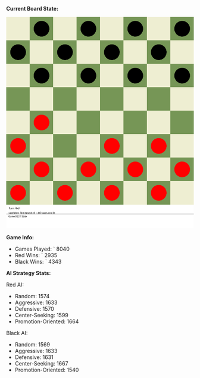 
**Current Board State:**  
<!-- START_GIF -->
![Checkers Game](./checkers_game.gif)
<!-- END_GIF -->

**Game Info:**  
- Games Played: `<!-- GAMES_PLAYED --> 8040
- Red Wins: `<!-- RED_WINS --> 2935
- Black Wins: `<!-- BLACK_WINS --> 4343

<!-- AI_STATS -->
**AI Strategy Stats:**

Red AI:
- Random: 1574
- Aggressive: 1633
- Defensive: 1570
- Center-Seeking: 1599
- Promotion-Oriented: 1664

Black AI:
- Random: 1569
- Aggressive: 1633
- Defensive: 1631
- Center-Seeking: 1667
- Promotion-Oriented: 1540
